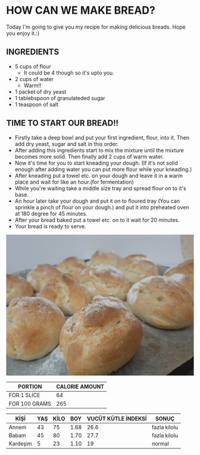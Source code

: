 # HOW CAN WE MAKE BREAD?
Today I'm going to give you my recipe for making delicious breads. Hope you enjoy it.:)
## INGREDIENTS
* 5 cups of flour
   * It could be 4 though so it's upto you.
* 2 cups of water
   * Warm!!
* 1 packet of dry yeast 
* 1 tablebspoon of granulateded sugar
* 1 teaspoon of salt
## TIME TO START OUR BREAD!!
* Firstly take a deep bowl and put your first ingredient, flour, into it. Then add dry yeast, sugar and salt in this order.
* After adding this ingredients start to mix the mixture until the mixture becomes more solid. Then finally add 2 cups of warm water.
* Now it's time for you to start kneading your dough. (If it's not solid enough after adding water you can put more flour while your kneading.)
* After kneading put a towel etc. on your dough and leave it in a warm place and wait for like an hour.(for fermentation)
* While you're waiting take a middle size tray and spread flour on to it's base.
* An hour later take your dough and put it on to floured tray (You can sprinkle a pinch of flour on your dough.) and put it into preheated oven at 180 degree for 45 minutes.
* After your bread baked put a towel etc. on to it wait for 20 minutes.
* Your bread is ready to serve.

![a](https://github.com/sevilmervecam/9F-Z-K/blob/master/20200404_213040%5B1%5D.jpg)



PORTION        | CALORIE AMOUNT
-------------- | ------
FOR 1 SLICE | 64
FOR 100 GRAMS  | 265



KİŞİ | YAŞ | KİLO | BOY | VUCÜT KÜTLE İNDEKSİ | SONUÇ |
-----|-----|------|-----|---------------------|-------|
Annem| 43  | 75   | 1.68| 26.6                |fazla kilolu|
Babam| 45  | 80   | 1.70| 27.7                |fazla kilolu|
Kardeşim| 5| 23   | 1.10| 19                  |normal      |








